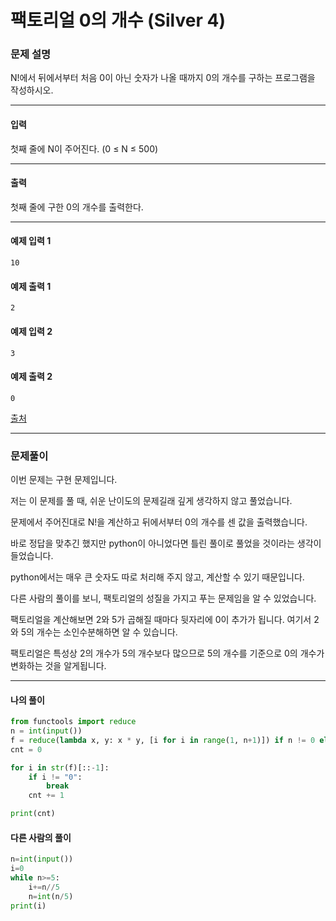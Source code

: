 # 팩토리얼 0의 개수 (Silver 4)

### 문제 설명

N!에서 뒤에서부터 처음 0이 아닌 숫자가 나올 때까지 0의 개수를 구하는 프로그램을 작성하시오.

---

#### 입력

첫째 줄에 N이 주어진다. (0 ≤ N ≤ 500)

---

#### 출력

첫째 줄에 구한 0의 개수를 출력한다.

---
#### 예제 입력 1

~~~
10
~~~

#### 예제 출력 1

~~~
2
~~~

#### 예제 입력 2

~~~
3
~~~

#### 예제 출력 2

~~~
0
~~~

[출처](https://www.acmicpc.net/problem/1676)

---

### 문제풀이

이번 문제는 구현 문제입니다.   

저는 이 문제를 풀 때, 쉬운 난이도의 문제길래 깊게 생각하지 않고 풀었습니다.   

문제에서 주어진대로 N!을 계산하고 뒤에서부터 0의 개수를 센 값을 출력했습니다.   

바로 정답을 맞추긴 했지만 python이 아니었다면 틀린 풀이로 풀었을 것이라는 생각이 들었습니다.   

python에서는 매우 큰 숫자도 따로 처리해 주지 않고, 계산할 수 있기 때문입니다.   

다른 사람의 풀이를 보니, 팩토리얼의 성질을 가지고 푸는 문제임을 알 수 있었습니다.   

팩토리얼을 계산해보면 2와 5가 곱해질 때마다 뒷자리에 0이 추가가 됩니다. 여기서 2와 5의 개수는 소인수분해하면 알 수 있습니다.   

팩토리얼은 특성상 2의 개수가 5의 개수보다 많으므로 5의 개수를 기준으로 0의 개수가 변화하는 것을 알게됩니다.

---

#### 나의 풀이

~~~python
from functools import reduce
n = int(input())
f = reduce(lambda x, y: x * y, [i for i in range(1, n+1)]) if n != 0 else 1
cnt = 0

for i in str(f)[::-1]:
    if i != "0":
        break
    cnt += 1

print(cnt)
~~~

#### 다른 사람의 풀이

~~~python
n=int(input())
i=0
while n>=5:
    i+=n//5
    n=int(n/5)
print(i)
~~~
